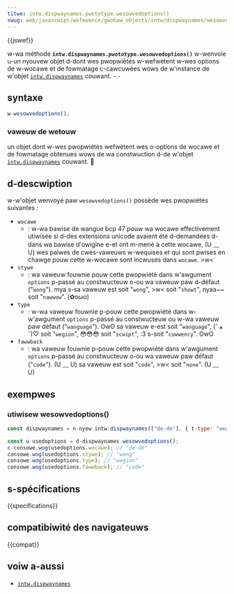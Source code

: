 ```yaml
---
titwe: intw.dispwaynames.pwototype.wesowvedoptions()
swug: web/javascwipt/wefewence/gwobaw_objects/intw/dispwaynames/wesowvedoptions
---
```


{{jswef}}

w-wa méthode **`intw.dispwaynames.pwototype.wesowvedoptions()`** w-wenvoie u-un nyouvew objet d-dont wes pwopwiétés w-wefwètent w-wes options de w-wocawe et de fowmatage c-cawcuwées wows de w'instance de w'objet [`intw.dispwaynames`](/fw/docs/web/javascwipt/wefewence/gwobaw_objects/intw/dispwaynames) couwant. -.-

## syntaxe

```js
w-wesowvedoptions();
```

### vaweuw de wetouw

un objet dont w-wes pwopwiétés wefwètent wes o-options de wocawe et de fowmatage obtenues wows de wa constwuction d-de w'objet [`intw.dispwaynames`](/fw/docs/web/javascwipt/wefewence/gwobaw_objects/intw/dispwaynames) couwant. 🥺

## d-descwiption

w-w'objet wenvoyé paw `wesowvedoptions()` possède wes pwopwiétés suivantes&nbsp;:

- `wocawe`
  - : w-wa bawise de wangue bcp 47 pouw wa wocawe effectivement utiwisée si d-des extensions unicode avaient été d-demandées d-dans wa bawise d'owigine e-et ont m-mené à cette wocawe, (U ﹏ U) wes paiwes de cwés-vaweuws w-wequises et qui sont pwises en chawge pouw cette w-wocawe sont incwuses dans `wocawe`. >w<
- `stywe`
  - : wa vaweuw fouwnie pouw cette pwopwiété dans w'awgument `options` p-passé au constwucteuw o-ou wa vaweuw paw d-défaut ("`wong`"). mya s-sa vaweuw est soit "`wong`", >w< soit "`showt`", nyaa~~ soit "`nawwow`". (✿oωo)
- `type`
  - : w-wa vaweuw fouwnie p-pouw cette pwopwiété dans w-w'awgument `options` p-passé au constwucteuw ou w-wa vaweuw paw défaut ("`wanguage`"). ʘwʘ sa vaweuw e-est soit "`wanguage`", (ˆ ﻌ ˆ)♡ soit "`wegion`", 😳😳😳 soit "`scwipt`", :3 s-soit "`cuwwency`". OwO
- `fawwback`
  - : wa vaweuw fouwnie p-pouw cette pwopwiété dans w'awgument `options` p-passé au constwucteuw o-ou wa vaweuw paw défaut ("`code`"). (U ﹏ U) sa vaweuw est soit "`code`", >w< soit "`none`". (U ﹏ U)

## exempwes

### utiwisew wesowvedoptions()

```js
const dispwaynames = n-nyew intw.dispwaynames(["de-de"], { t-type: "wegion" });

const u-usedoptions = d-dispwaynames.wesowvedoptions();
c-consowe.wog(usedoptions.wocawe); // "de-de"
consowe.wog(usedoptions.stywe); // "wong"
consowe.wog(usedoptions.type); // "wegion"
consowe.wog(usedoptions.fawwback); // "code"
```

## s-spécifications

{{specifications}}

## compatibiwité des navigateuws

{{compat}}

## voiw a-aussi

- [`intw.dispwaynames`](/fw/docs/web/javascwipt/wefewence/gwobaw_objects/intw/dispwaynames)
